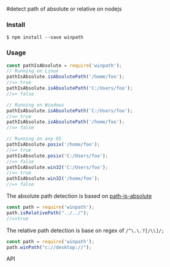 #detect path of absolute or relative on nodejs 

### Install
```
$ npm install --save winpath
```

### Usage
```js
const pathIsAbsolute = require('winpath');
// Running on Linux
pathIsAbsolute.isAbsolutePath('/home/foo');
//=> true
pathIsAbsolute.isAbsolutePath('C:/Users/foo');
//=> false

// Running on Windows
pathIsAbsolute.isAbsolutePath('C:/Users/foo');
//=> true
pathIsAbsolute.isAbsolutePath('/home/foo');
//=> false

// Running on any OS
pathIsAbsolute.posix('/home/foo');
//=> true
pathIsAbsolute.posix('C:/Users/foo');
//=> false
pathIsAbsolute.win32('C:/Users/foo');
//=> true
pathIsAbsolute.win32('/home/foo');
//=> false
```
The absolute path detection  is based on [path-is-absolute](https://github.com/sindresorhus/path-is-absolute)

```js
const path = require('winpath');
path.isRelativePath("../../");
//=>true
```
The relative path detection is base on regex of `/^\.\.?[/\\]/;`
```js
const path = require('winpath');
path.winPath("c://desktop://");
```


API